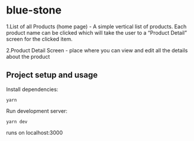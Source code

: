 # blue-stone
1.List of all Products (home page) - A simple vertical list of products. Each
product name can be clicked which will take the user to a “Product Detail”
screen for the clicked item.

2.Product Detail Screen - place where you can view and edit all the details about
the product


## Project setup and usage

Install dependencies:

```
yarn
```

Run development server:

```
yarn dev
```
runs on localhost:3000 
